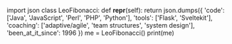 import json
class LeoFibonacci:
  def __repr__(self):
    return json.dumps({
      'code': ['Java', 'JavaScript', 'Perl', 'PHP', 'Python'],
      'tools': ['Flask', 'Sveltekit'],
      'coaching': ['adaptive/agile', 'team structures', 'system design'],
      'been_at_it_since': 1996
    })
me = LeoFibonacci()
print(me)

<!---
- 👋 Hi, I’m @anofibonacci
- 👀 I’m interested in ... freedom tech
- 🌱 I’m currently learning ... Nostr, Svelte
- 💞️ I’m looking to collaborate on ... learning
- 📫 How to reach me ...
--->

<!---
anofibonacci/anofibonacci is a ✨ special ✨ repository because its `README.md` (this file) appears on your GitHub profile.
You can click the Preview link to take a look at your changes.
--->
